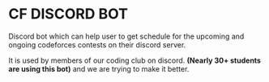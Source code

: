 # CF DISCORD BOT
<p>Discord bot which can help user to get schedule for the upcoming and ongoing codeforces contests on their discord server.</p> 
<p>It is used by members of our coding club on discord. <b>(Nearly 30+ students are using this bot)</b> and we are trying to make it better.</p>

